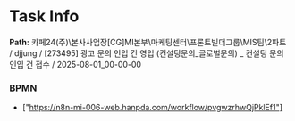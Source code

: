 # Task Info

**Path:** 카페24(주)\본사사업장\[CG]MI본부\마케팅센터\프론트빌더그룹\MIS팀\2파트 / djjung / [273495] 광고 문의 인입 건 영업 (컨설팅문의_글로벌문의) _ 컨설팅 문의 인입 건 접수 / 2025-08-01_00-00-00

### BPMN
- ["https://n8n-mi-006-web.hanpda.com/workflow/pvgwzrhwQjPklEf1"]


